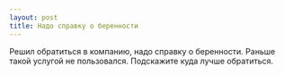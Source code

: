 ```yaml
---
layout: post 
title: Надо справку о беренности 
--- 
```

Решил обратиться в компанию, надо справку о беренности. Раньше такой услугой не пользовался. Подскажите куда лучше обратиться.